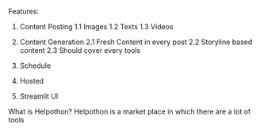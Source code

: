 Features:
1. Content Posting
    1.1 Images
    1.2 Texts
    1.3 Videos

2. Content Generation
    2.1 Fresh Content in every post
    2.2 Storyline based content
    2.3 Should cover every tools

3. Schedule
4. Hosted
5. Streamlit UI

What is Helpothon?
Helpothon is a market place in which there are a lot of tools
